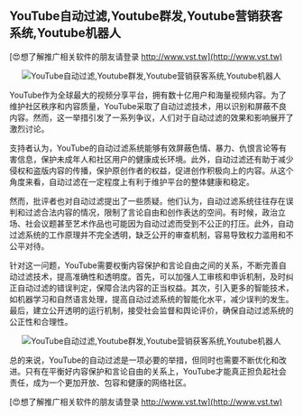 ## **YouTube自动过滤,Youtube群发,Youtube营销获客系统,Youtube机器人**

[😍想了解推广相关软件的朋友请登录 http://www.vst.tw](http://www.vst.tw)

 <center><img src="https://vst.tw/MP4/tuiguang/png/2.png" alt="YouTube自动过滤,Youtube群发,Youtube营销获客系统,Youtube机器人"></center>

YouTube作为全球最大的视频分享平台，拥有数十亿用户和海量视频内容。为了维护社区秩序和内容质量，YouTube采取了自动过滤技术，用以识别和屏蔽不良内容。然而，这一举措引发了一系列争议，人们对于自动过滤的效果和影响展开了激烈讨论。

支持者认为，YouTube的自动过滤系统能够有效屏蔽色情、暴力、仇恨言论等有害信息，保护未成年人和社区用户的健康成长环境。此外，自动过滤还有助于减少侵权和盗版内容的传播，保护原创作者的权益，促进创作积极向上的内容。从这个角度来看，自动过滤在一定程度上有利于维护平台的整体健康和稳定。

然而，批评者也对自动过滤提出了一些质疑。他们认为，自动过滤系统往往存在误判和过滤合法内容的情况，限制了言论自由和创作表达的空间。有时候，政治立场、社会议题甚至艺术作品也可能因为自动过滤而受到不公正的打压。此外，自动过滤系统的工作原理并不完全透明，缺乏公开的审查机制，容易导致权力滥用和不公平对待。

针对这一问题，YouTube需要权衡内容保护和言论自由之间的关系，不断完善自动过滤技术，提高准确性和透明度。首先，可以加强人工审核和申诉机制，及时纠正自动过滤的错误判定，保障合法内容的正当权益。其次，引入更多的智能技术，如机器学习和自然语言处理，提高自动过滤系统的智能化水平，减少误判的发生。最后，建立公开透明的运行机制，接受社会监督和舆论评价，确保自动过滤系统的公正性和合理性。

 <center><img src="https://vst.tw/MP4/tuiguang/png/0.png" alt="YouTube自动过滤,Youtube群发,Youtube营销获客系统,Youtube机器人"></center>

总的来说，YouTube的自动过滤是一项必要的举措，但同时也需要不断优化和改进。只有在平衡好内容保护和言论自由的关系上，YouTube才能真正担负起社会责任，成为一个更加开放、包容和健康的网络社区。

[😍想了解推广相关软件的朋友请登录 http://www.vst.tw](http://www.vst.tw)



